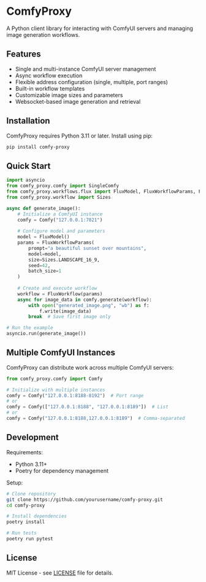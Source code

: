 # ComfyProxy

A Python client library for interacting with ComfyUI servers and managing image generation workflows.

## Features

- Single and multi-instance ComfyUI server management
- Async workflow execution
- Flexible address configuration (single, multiple, port ranges)
- Built-in workflow templates
- Customizable image sizes and parameters
- Websocket-based image generation and retrieval

## Installation

ComfyProxy requires Python 3.11 or later. Install using pip:

```bash
pip install comfy-proxy
```

## Quick Start

```python
import asyncio
from comfy_proxy.comfy import SingleComfy
from comfy_proxy.workflows.flux import FluxModel, FluxWorkflowParams, FluxWorkflow
from comfy_proxy.workflow import Sizes

async def generate_image():
    # Initialize a ComfyUI instance
    comfy = Comfy("127.0.0.1:7821")
    
    # Configure model and parameters
    model = FluxModel()
    params = FluxWorkflowParams(
        prompt="a beautiful sunset over mountains",
        model=model,
        size=Sizes.LANDSCAPE_16_9,
        seed=42,
        batch_size=1
    )
    
    # Create and execute workflow
    workflow = FluxWorkflow(params)
    async for image_data in comfy.generate(workflow):
        with open("generated_image.png", "wb") as f:
            f.write(image_data)
        break  # Save first image only

# Run the example
asyncio.run(generate_image())
```

## Multiple ComfyUI Instances

ComfyProxy can distribute work across multiple ComfyUI servers:

```python
from comfy_proxy.comfy import Comfy

# Initialize with multiple instances
comfy = Comfy("127.0.0.1:8188-8192")  # Port range
# or
comfy = Comfy(["127.0.0.1:8188", "127.0.0.1:8189"])  # List
# or
comfy = Comfy("127.0.0.1:8188,127.0.0.1:8189")  # Comma-separated
```

## Development

Requirements:
- Python 3.11+
- Poetry for dependency management

Setup:
```bash
# Clone repository
git clone https://github.com/yourusername/comfy-proxy.git
cd comfy-proxy

# Install dependencies
poetry install

# Run tests
poetry run pytest
```

## License

MIT License - see [LICENSE](LICENSE) file for details.
